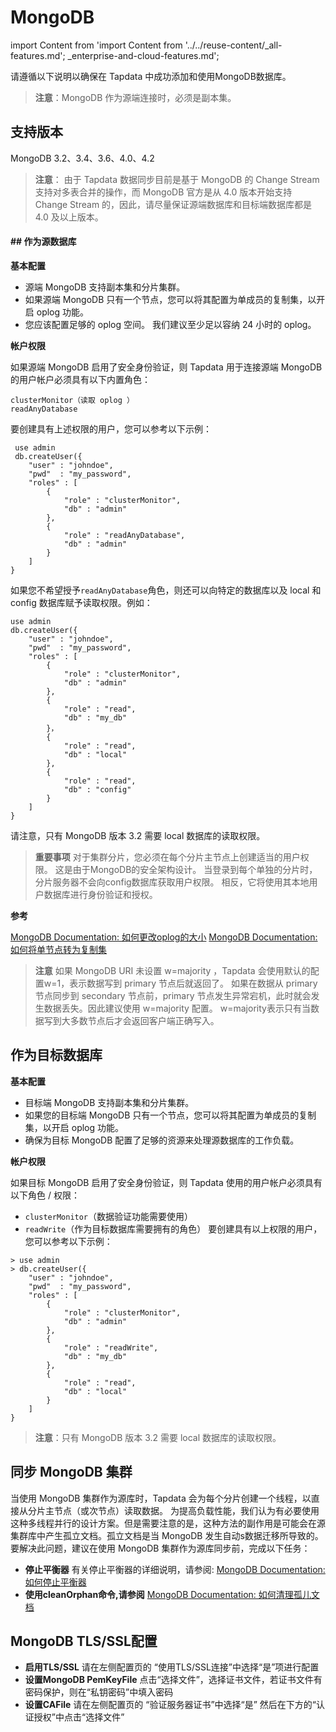 # MongoDB
import Content from 'import Content from '../../reuse-content/_all-features.md';
_enterprise-and-cloud-features.md';

<Content />

请遵循以下说明以确保在 Tapdata 中成功添加和使用MongoDB数据库。

> **注意**：MongoDB 作为源端连接时，必须是副本集。

## 支持版本

MongoDB 3.2、3.4、3.6、4.0、4.2

> **注意**：
> 由于 Tapdata 数据同步目前是基于 MongoDB 的 Change Stream 支持对多表合并的操作，而 MongoDB 官方是从 4.0 版本开始支持 Change Stream 的，因此，请尽量保证源端数据库和目标端数据库都是 4.0 及以上版本。

#### ## 作为源数据库

**基本配置**

- 源端 MongoDB 支持副本集和分片集群。
- 如果源端 MongoDB 只有一个节点，您可以将其配置为单成员的复制集，以开启 oplog 功能。
- 您应该配置足够的 oplog 空间。 我们建议至少足以容纳 24 小时的 oplog。

**帐户权限**

如果源端 MongoDB 启用了安全身份验证，则 Tapdata 用于连接源端 MongoDB 的用户帐户必须具有以下内置角色：

```
clusterMonitor（读取 oplog ）
readAnyDatabase
```

要创建具有上述权限的用户，您可以参考以下示例：

```
 use admin
 db.createUser({
    "user" : "johndoe",
    "pwd"  : "my_password",
    "roles" : [
        {
            "role" : "clusterMonitor",
            "db" : "admin"
        },
        {
            "role" : "readAnyDatabase",
            "db" : "admin"
        }
    ]
}
```

如果您不希望授予`readAnyDatabase`角色，则还可以向特定的数据库以及 local 和 config 数据库赋予读取权限。例如：

```
use admin
db.createUser({
    "user" : "johndoe",
    "pwd"  : "my_password",
    "roles" : [
        {
            "role" : "clusterMonitor",
            "db" : "admin"
        },
        {
            "role" : "read",
            "db" : "my_db"
        }，
        {
            "role" : "read",
            "db" : "local"
        },
        {
            "role" : "read",
            "db" : "config"
        }
    ]
}
```

请注意，只有 MongoDB 版本 3.2 需要 local 数据库的读取权限。

> **重要事项**
> 对于集群分片，您必须在每个分片主节点上创建适当的用户权限。 这是由于MongoDB的安全架构设计。 当登录到每个单独的分片时，分片服务器不会向config数据库获取用户权限。 相反，它将使用其本地用户数据库进行身份验证和授权。

**参考**

[MongoDB Documentation: 如何更改oplog的大小](https://docs.mongodb.com/manual/tutorial/change-oplog-size/)
[​MongoDB Documentation: 如何将单节点转为复制集​](https://docs.mongodb.com/manual/tutorial/convert-standalone-to-replica-set/)

> **注意**
> 如果 MongoDB URI 未设置 w=majority ，Tapdata 会使用默认的配置w=1，表示数据写到 primary 节点后就返回了。 如果在数据从 primary 节点同步到 secondary 节点前，primary 节点发生异常宕机，此时就会发生数据丢失。因此建议使用 w=majority 配置。 w=majority表示只有当数据写到大多数节点后才会返回客户端正确写入。

## 作为目标数据库

**基本配置**

- 目标端 MongoDB 支持副本集和分片集群。
- 如果您的目标端 MongoDB 只有一个节点，您可以将其配置为单成员的复制集，以开启 oplog 功能。
- 确保为目标 MongoDB 配置了足够的资源来处理源数据库的工作负载。

**帐户权限**

如果目标 MongoDB 启用了安全身份验证，则 Tapdata 使用的用户帐户必须具有以下角色 / 权限：

- `clusterMonitor`（数据验证功能需要使用）
- `readWrite`（作为目标数据库需要拥有的角色） 要创建具有以上权限的用户，您可以参考以下示例：

```
> use admin
> db.createUser({
    "user" : "johndoe",
    "pwd"  : "my_password",
    "roles" : [
        {
            "role" : "clusterMonitor",
            "db" : "admin"
        },
        {
            "role" : "readWrite",
            "db" : "my_db"
        },
        {
            "role" : "read",
            "db" : "local"
        }
    ]
}
```

> **注意**：只有 MongoDB 版本 3.2 需要 local 数据库的读取权限。

## 同步 MongoDB 集群

当使用 MongoDB 集群作为源库时，Tapdata 会为每个分片创建一个线程，以直接从分片主节点（或次节点）读取数据。
为提高负载性能，我们认为有必要使用这种多线程并行的设计方案。但是需要注意的是，这种方法的副作用是可能会在源集群库中产生孤立文档。孤立文档是当 MongoDB 发生自动s数据迁移所导致的。
要解决此问题，建议在使用 MongoDB 集群作为源库同步前，完成以下任务：

- **停止平衡器**
  有关停止平衡器的详细说明，请参阅:
  [​MongoDB Documentation: 如何停止平衡器​](https://docs.mongodb.com/manual/reference/method/sh.stopBalancer/)
- **使用cleanOrphan命令,请参阅**
  [​MongoDB Documentation: 如何清理孤儿文档​](https://docs.mongodb.com/manual/reference/command/cleanupOrphaned/)

## MongoDB TLS/SSL配置

- **启用TLS/SSL**
  请在左侧配置页的 “使用TLS/SSL连接”中选择“是”项进行配置
- **设置MongoDB PemKeyFile**
  点击“选择文件”，选择证书文件，若证书文件有密码保护，则在“私钥密码”中填入密码
- **设置CAFile**
  请在左侧配置页的 “验证服务器证书”中选择“是”
  然后在下方的“认证授权”中点击“选择文件”